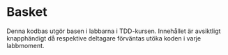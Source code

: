 # Basket
Denna kodbas utgör basen i labbarna i TDD-kursen. Innehållet är avsiktligt knapphändigt då respektive deltagare förväntas utöka koden i varje labbmoment.

